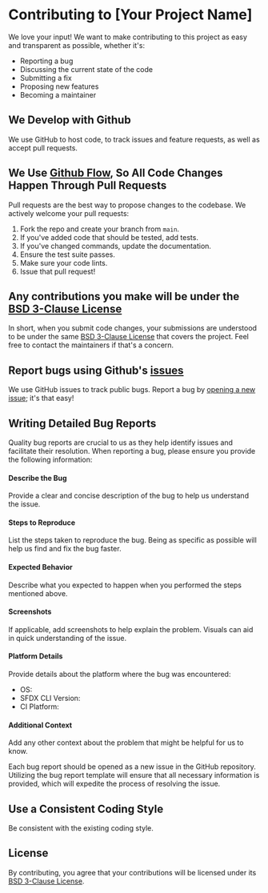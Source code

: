# Contributing to [Your Project Name]

We love your input! We want to make contributing to this project as easy and transparent as possible, whether it's:

- Reporting a bug
- Discussing the current state of the code
- Submitting a fix
- Proposing new features
- Becoming a maintainer

## We Develop with Github

We use GitHub to host code, to track issues and feature requests, as well as accept pull requests.

## We Use [Github Flow](https://guides.github.com/introduction/flow/index.html), So All Code Changes Happen Through Pull Requests

Pull requests are the best way to propose changes to the codebase. We actively welcome your pull requests:

1. Fork the repo and create your branch from `main`.
2. If you've added code that should be tested, add tests.
3. If you've changed commands, update the documentation.
4. Ensure the test suite passes.
5. Make sure your code lints.
6. Issue that pull request!

## Any contributions you make will be under the [BSD 3-Clause License](LICENSE)

In short, when you submit code changes, your submissions are understood to be under the same [BSD 3-Clause License](LICENSE) that covers the project. Feel free to contact the maintainers if that's a concern.

## Report bugs using Github's [issues](https://github.com/nabondance/afthonia/issues)

We use GitHub issues to track public bugs. Report a bug by [opening a new issue](https://github.com/nabondance/afthonia/issues/new); it's that easy!

## Writing Detailed Bug Reports

Quality bug reports are crucial to us as they help identify issues and facilitate their resolution. When reporting a bug, please ensure you provide the following information:

#### Describe the Bug
Provide a clear and concise description of the bug to help us understand the issue.

#### Steps to Reproduce
List the steps taken to reproduce the bug. Being as specific as possible will help us find and fix the bug faster.

#### Expected Behavior
Describe what you expected to happen when you performed the steps mentioned above.

#### Screenshots
If applicable, add screenshots to help explain the problem. Visuals can aid in quick understanding of the issue.

#### Platform Details
Provide details about the platform where the bug was encountered:
   - OS:
   - SFDX CLI Version:
   - CI Platform:

#### Additional Context
Add any other context about the problem that might be helpful for us to know.

Each bug report should be opened as a new issue in the GitHub repository. Utilizing the bug report template will ensure that all necessary information is provided, which will expedite the process of resolving the issue.


## Use a Consistent Coding Style

Be consistent with the existing coding style.

## License

By contributing, you agree that your contributions will be licensed under its [BSD 3-Clause License](LICENSE).
